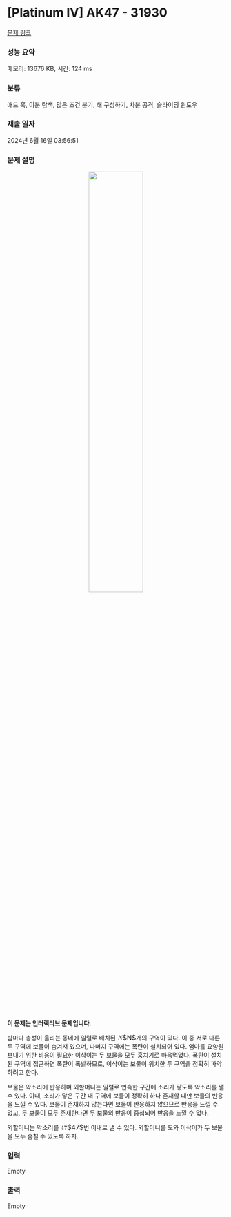 # [Platinum IV] AK47 - 31930 

[문제 링크](https://www.acmicpc.net/problem/31930) 

### 성능 요약

메모리: 13676 KB, 시간: 124 ms

### 분류

애드 혹, 이분 탐색, 많은 조건 분기, 해 구성하기, 차분 공격, 슬라이딩 윈도우

### 제출 일자

2024년 6월 16일 03:56:51

### 문제 설명

<p style="text-align: center;"><img alt="" src="https://upload.acmicpc.net/0ec065b6-a9a0-4409-9344-33d7f933e69c/-/preview/" style="width: 50%"></p>

<p><strong>이 문제는 인터랙티브 문제입니다.</strong></p>

<p>밤마다 총성이 울리는 동네에 일렬로 배치된 <mjx-container class="MathJax" jax="CHTML" style="font-size: 109%; position: relative;"><mjx-math class="MJX-TEX" aria-hidden="true"><mjx-mi class="mjx-i"><mjx-c class="mjx-c1D441 TEX-I"></mjx-c></mjx-mi></mjx-math><mjx-assistive-mml unselectable="on" display="inline"><math xmlns="http://www.w3.org/1998/Math/MathML"><mi>N</mi></math></mjx-assistive-mml><span aria-hidden="true" class="no-mathjax mjx-copytext">$N$</span></mjx-container>개의 구역이 있다. 이 중 서로 다른 두 구역에 보물이 숨겨져 있으며, 나머지 구역에는 폭탄이 설치되어 있다. 엄마를 요양원 보내기 위한 비용이 필요한 이삭이는 두 보물을 모두 훔치기로 마음먹었다. 폭탄이 설치된 구역에 접근하면 폭탄이 폭발하므로, 이삭이는 보물이 위치한 두 구역을 정확히 파악하려고 한다.</p>

<p>보물은 악소리에 반응하며 외할머니는 일렬로 연속한 구간에 소리가 닿도록 악소리를 낼 수 있다. 이때, 소리가 닿은 구간 내 구역에 보물이 정확히 하나 존재할 때만 보물의 반응을 느낄 수 있다. 보물이 존재하지 않는다면 보물이 반응하지 않으므로 반응을 느낄 수 없고, 두 보물이 모두 존재한다면 두 보물의 반응이 중첩되어 반응을 느낄 수 없다.</p>

<p>외할머니는 악소리를 <mjx-container class="MathJax" jax="CHTML" style="font-size: 109%; position: relative;"><mjx-math class="MJX-TEX" aria-hidden="true"><mjx-mn class="mjx-n"><mjx-c class="mjx-c34"></mjx-c><mjx-c class="mjx-c37"></mjx-c></mjx-mn></mjx-math><mjx-assistive-mml unselectable="on" display="inline"><math xmlns="http://www.w3.org/1998/Math/MathML"><mn>47</mn></math></mjx-assistive-mml><span aria-hidden="true" class="no-mathjax mjx-copytext">$47$</span></mjx-container>번 이내로 낼 수 있다. 외할머니를 도와 이삭이가 두 보물을 모두 훔칠 수 있도록 하자.</p>

### 입력 

 Empty

### 출력 

 Empty

